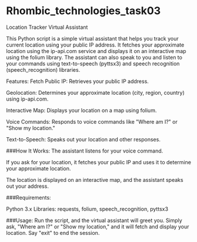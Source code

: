 # Rhombic_technologies_task03
Location Tracker Virtual Assistant

This Python script is a simple virtual assistant that helps you track your current location using your public IP address. It fetches your approximate location using the ip-api.com service and displays it on an interactive map using the folium library. The assistant can also speak to you and listen to your commands using text-to-speech (pyttsx3) and speech recognition (speech_recognition) libraries.

Features:
Fetch Public IP: Retrieves your public IP address.

Geolocation: Determines your approximate location (city, region, country) using ip-api.com.

Interactive Map: Displays your location on a map using folium.

Voice Commands: Responds to voice commands like "Where am I?" or "Show my location."

Text-to-Speech: Speaks out your location and other responses.

###How It Works:
The assistant listens for your voice command.

If you ask for your location, it fetches your public IP and uses it to determine your approximate location.

The location is displayed on an interactive map, and the assistant speaks out your address.

###Requirements:

Python 3.x
Libraries: requests, folium, speech_recognition, pyttsx3

###Usage:
Run the script, and the virtual assistant will greet you. Simply ask, "Where am I?" or "Show my location," and it will fetch and display your location. Say "exit" to end the session.

